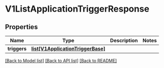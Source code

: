 # V1ListApplicationTriggerResponse

## Properties
Name | Type | Description | Notes
------------ | ------------- | ------------- | -------------
**triggers** | [**list[V1ApplicationTriggerBase]**](V1ApplicationTriggerBase.md) |  | 

[[Back to Model list]](../vela-client/README.md#documentation-for-models) [[Back to API list]](../vela-client/README.md#documentation-for-api-endpoints) [[Back to README]](../vela-client/README.md)

